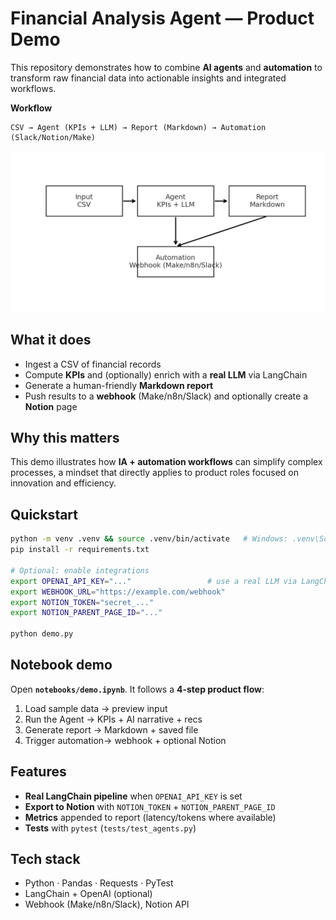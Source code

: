 # Financial Analysis Agent — Product Demo

This repository demonstrates how to combine **AI agents** and **automation**
to transform raw financial data into actionable insights and integrated workflows.

**Workflow**
```
CSV → Agent (KPIs + LLM) → Report (Markdown) → Automation (Slack/Notion/Make)
```
![Workflow](diagram.png)

## What it does
- Ingest a CSV of financial records
- Compute **KPIs** and (optionally) enrich with a **real LLM** via LangChain
- Generate a human-friendly **Markdown report**
- Push results to a **webhook** (Make/n8n/Slack) and optionally create a **Notion** page

## Why this matters
This demo illustrates how **IA + automation workflows** can simplify complex processes,
a mindset that directly applies to product roles focused on innovation and efficiency.

## Quickstart
```bash
python -m venv .venv && source .venv/bin/activate   # Windows: .venv\Scripts\activate
pip install -r requirements.txt

# Optional: enable integrations
export OPENAI_API_KEY="..."                 # use a real LLM via LangChain
export WEBHOOK_URL="https://example.com/webhook"
export NOTION_TOKEN="secret_..."
export NOTION_PARENT_PAGE_ID="..."

python demo.py
```

## Notebook demo
Open **`notebooks/demo.ipynb`**. It follows a **4-step product flow**:
1) Load sample data  → preview input  
2) Run the Agent     → KPIs + AI narrative + recs  
3) Generate report   → Markdown + saved file  
4) Trigger automation→ webhook + optional Notion

## Features
- **Real LangChain pipeline** when `OPENAI_API_KEY` is set
- **Export to Notion** with `NOTION_TOKEN` + `NOTION_PARENT_PAGE_ID`
- **Metrics** appended to report (latency/tokens where available)
- **Tests** with `pytest` (`tests/test_agents.py`)

## Tech stack
- Python · Pandas · Requests · PyTest
- LangChain + OpenAI (optional)
- Webhook (Make/n8n/Slack), Notion API
